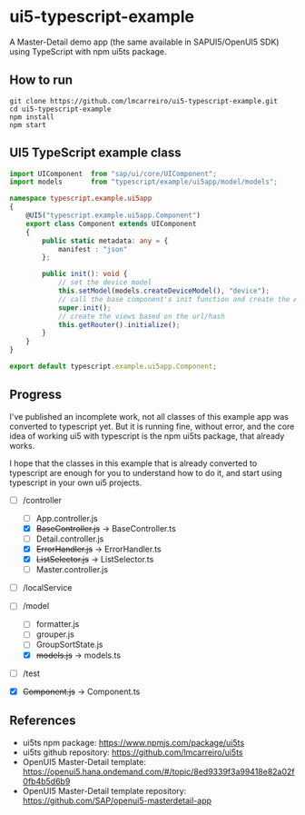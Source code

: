# ui5-typescript-example
A Master-Detail demo app (the same available in SAPUI5/OpenUI5 SDK) using TypeScript with npm ui5ts package.

## How to run

```
git clone https://github.com/lmcarreiro/ui5-typescript-example.git
cd ui5-typescript-example
npm install
npm start
```

## UI5 TypeScript example class

```typescript
import UIComponent  from "sap/ui/core/UIComponent";
import models       from "typescript/example/ui5app/model/models";

namespace typescript.example.ui5app
{
    @UI5("typescript.example.ui5app.Component")
    export class Component extends UIComponent
    {
        public static metadata: any = {
            manifest : "json"
        };

        public init(): void {
            // set the device model
            this.setModel(models.createDeviceModel(), "device");
            // call the base component's init function and create the App view
            super.init();
            // create the views based on the url/hash
            this.getRouter().initialize();
        }
    }
}

export default typescript.example.ui5app.Component;
```

## Progress

I've published an incomplete work, not all classes of this example app was converted to typescript yet. But it is running fine, without
error, and the core idea of working ui5 with typescript is the npm ui5ts package, that already
works.

I hope that the classes in this example that is already converted to typescript are enough for you to understand how to do it, and start
using typescript in your own ui5 projects.

* [ ] /controller
  * [ ] App.controller.js
  * [x] ~~BaseController.js~~ -> BaseController.ts
  * [ ] Detail.controller.js
  * [x] ~~ErrorHandler.js~~ -> ErrorHandler.ts
  * [x] ~~ListSelector.js~~ -> ListSelector.ts
  * [ ] Master.controller.js
* [ ] /localService
* [ ] /model
  * [ ] formatter.js
  * [ ] grouper.js
  * [ ] GroupSortState.js
  * [x] ~~models.js~~ -> models.ts
* [ ] /test
* [x] ~~Component.js~~ -> Component.ts


## References

 - ui5ts npm package: https://www.npmjs.com/package/ui5ts
 - ui5ts github repository: https://github.com/lmcarreiro/ui5ts
 - OpenUI5 Master-Detail template: https://openui5.hana.ondemand.com/#/topic/8ed9339f3a99418e82a02f0fb4b5d6b9
 - OpenUI5 Master-Detail template repository: https://github.com/SAP/openui5-masterdetail-app
